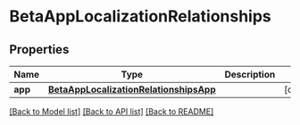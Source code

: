 # BetaAppLocalizationRelationships

## Properties
Name | Type | Description | Notes
------------ | ------------- | ------------- | -------------
**app** | [**BetaAppLocalizationRelationshipsApp**](BetaAppLocalizationRelationshipsApp.md) |  | [optional] 

[[Back to Model list]](../README.md#documentation-for-models) [[Back to API list]](../README.md#documentation-for-api-endpoints) [[Back to README]](../README.md)


